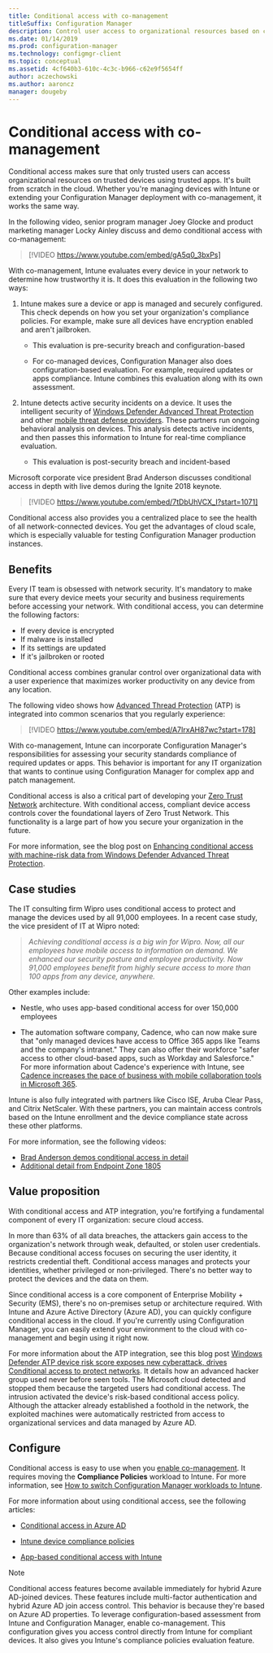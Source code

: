 ```yaml
---
title: Conditional access with co-management
titleSuffix: Configuration Manager
description: Control user access to organizational resources based on compliance rules from Intune
ms.date: 01/14/2019
ms.prod: configuration-manager
ms.technology: configmgr-client
ms.topic: conceptual
ms.assetid: 4cf640b3-610c-4c3c-b966-c62e9f5654ff
author: aczechowski
ms.author: aaroncz
manager: dougeby
---
```


# Conditional access with co-management

Conditional access makes sure that only trusted users can access organizational resources on trusted devices using trusted apps. It's built from scratch in the cloud. Whether you're managing devices with Intune or extending your Configuration Manager deployment with co-management, it works the same way.

<!--update with final video for this quickstart-->
In the following video, senior program manager Joey Glocke and product marketing manager Locky Ainley discuss and demo conditional access with co-management:

> [!VIDEO https://www.youtube.com/embed/gA5q0_3bxPs]

With co-management, Intune evaluates every device in your network to determine how trustworthy it is. It does this evaluation in the following two ways:

1. Intune makes sure a device or app is managed and securely configured. This check depends on how you set your organization's compliance policies. For example, make sure all devices have encryption enabled and aren't jailbroken.  

    - This evaluation is pre-security breach and configuration-based  

    - For co-managed devices, Configuration Manager also does configuration-based evaluation. For example, required updates or apps compliance. Intune combines this evaluation along with its own assessment.  

2. Intune detects active security incidents on a device. It uses the intelligent security of [Windows Defender Advanced Threat Protection](https://docs.microsoft.com/windows/security/threat-protection/windows-defender-atp/get-started) and other [mobile threat defense providers](https://www.lookout.com/about/partners/microsoft). These partners run ongoing behavioral analysis on devices. This analysis detects active incidents, and then passes this information to Intune for real-time compliance evaluation.  

    - This evaluation is post-security breach and incident-based  

Microsoft corporate vice president Brad Anderson discusses conditional access in depth with live demos during the Ignite 2018 keynote. 

> [!VIDEO https://www.youtube.com/embed/7tDbUhVCX_I?start=1071]

Conditional access also provides you a centralized place to see the health of all network-connected devices. You get the advantages of cloud scale, which is especially valuable for testing Configuration Manager production instances.


## Benefits

Every IT team is obsessed with network security. It's mandatory to make sure that every device meets your security and business requirements before accessing your network. With conditional access, you can determine the following factors: 
- If every device is encrypted  
- If malware is installed  
- If its settings are updated  
- If it's jailbroken or rooted  

Conditional access combines granular control over organizational data with a user experience that maximizes worker productivity on any device from any location.

The following video shows how [Advanced Thread Protection](https://www.microsoft.com/windowsforbusiness/windows-atp) (ATP) is integrated into common scenarios that you regularly experience:

> [!VIDEO https://www.youtube.com/embed/A7IrxAH87wc?start=178]

With co-management, Intune can incorporate Configuration Manager's responsibilities for assessing your security standards compliance of required updates or apps. This behavior is important for any IT organization that wants to continue using Configuration Manager for complex app and patch management.

Conditional access is also a critical part of developing your [Zero Trust Network](https://cloudblogs.microsoft.com/microsoftsecure/2018/06/14/building-zero-trust-networks-with-microsoft-365/) architecture. With conditional access, compliant device access controls cover the foundational layers of Zero Trust Network. This functionality is a large part of how you secure your organization in the future.

For more information, see the blog post on [Enhancing conditional access with machine-risk data from Windows Defender Advanced Threat Protection](https://techcommunity.microsoft.com/t5/Enterprise-Mobility-Security/Enhancing-conditional-access-with-machine-risk-data-from-Windows/ba-p/250559).



## Case studies

The IT consulting firm Wipro uses conditional access to protect and manage the devices used by all 91,000 employees. In a recent case study, the vice president of IT at Wipro noted:

> *Achieving conditional access is a big win for Wipro. Now, all our employees have mobile access to information on demand.*
> *We enhanced our security posture and employee productivity. Now 91,000 employees benefit from highly secure access to more than 100 apps from any device, anywhere.*

<!-- waiting for the case study to be public
For more information, see [Wipro drives mobile productivity with Microsoft cloud security tools to improve customer engagements](https://customers.microsoft.com/story/446f72f9-2f50-4697-b688-6d279786e010)
-->

Other examples include: 

- Nestle, who uses app-based conditional access for over 150,000 employees  

- The automation software company, Cadence, who can now make sure that "only managed devices have access to Office 365 apps like Teams and the company's intranet." They can also offer their workforce "safer access to other cloud-based apps, such as Workday and Salesforce." For more information about Cadence's experience with Intune, see [Cadence increases the pace of business with mobile collaboration tools in Microsoft 365](https://customers.microsoft.com/story/cadence-partner-professional-services-microsoft-365).

Intune is also fully integrated with partners like Cisco ISE, Aruba Clear Pass, and Citrix NetScaler. With these partners, you can maintain access controls based on the Intune enrollment and the device compliance state across these other platforms.

For more information, see the following videos:
- [Brad Anderson demos conditional access in detail](https://youtu.be/8321obNofgM?t=547)  
- [Additional detail from Endpoint Zone 1805](https://youtu.be/f-ILlEuBFZg?t=196)  


## Value proposition

With conditional access and ATP integration, you're fortifying a fundamental component of every IT organization: secure cloud access.

In more than 63% of all data breaches, the attackers gain access to the organization's network through weak, defaulted, or stolen user credentials. Because conditional access focuses on securing the user identity, it restricts credential theft. Conditional access manages and protects your identities, whether privileged or non-privileged. There's no better way to protect the devices and the data on them.

Since conditional access is a core component of Enterprise Mobility + Security (EMS), there's no on-premises setup or architecture required. With Intune and Azure Active Directory (Azure AD), you can quickly configure conditional access in the cloud. If you're currently using Configuration Manager, you can easily extend your environment to the cloud with co-management and begin using it right now.

For more information about the ATP integration, see this blog post [Windows Defender ATP device risk score exposes new cyberattack, drives Conditional access to protect networks](https://cloudblogs.microsoft.com/microsoftsecure/2018/11/28/windows-defender-atp-device-risk-score-exposes-new-cyberattack-drives-conditional-access-to-protect-networks/). It details how an advanced hacker group used never before seen tools. The Microsoft cloud detected and stopped them because the targeted users had conditional access. The intrusion activated the device's risk-based conditional access policy. Although the attacker already established a foothold in the network, the exploited machines were automatically restricted from access to organizational services and data managed by Azure AD.



## Configure

Conditional access is easy to use when you [enable co-management](/sccm/comanage/how-to-enable). It requires moving the **Compliance Policies** workload to Intune. For more information, see [How to switch Configuration Manager workloads to Intune](/sccm/comanage/how-to-switch-workloads). 

For more information about using conditional access, see the following articles: 

- [Conditional access in Azure AD](https://docs.microsoft.com/azure/active-directory/active-directory-conditional-access-azure-portal)  

- [Intune device compliance policies](https://docs.microsoft.com/intune/device-compliance)  

- [App-based conditional access with Intune](https://docs.microsoft.com/intune/app-based-conditional-access-intune)  

> [!Note]  
> Conditional access features become available immediately for hybrid Azure AD-joined devices. These features include multi-factor authentication and hybrid Azure AD join access control. This behavior is because they're based on Azure AD properties. To leverage configuration-based assessment from Intune and Configuration Manager, enable co-management. This configuration gives you access control directly from Intune for compliant devices. It also gives you Intune's compliance policies evaluation feature.  

